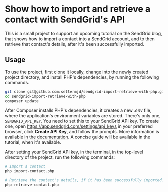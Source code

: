 # Show how to import and retrieve a contact with SendGrid's API

This is a small project to support an upcoming tutorial on the SendGrid blog, that shows how to import a contact into a SendGrid account, and to then retrieve that contact's details, after it's been successfully imported.

## Usage

To use the project, first clone it locally, change into the newly created project directory, and install PHP's dependencies, by running the following commands.

```bash
git clone git@github.com:settermjd/sendgrid-import-retrieve-with-php.git
cd sendgrid-import-retrieve-with-php
composer update
```

After Composer installs PHP's dependencies, it creates a new _.env_ file, where the application's environment variables are stored.
There's only one, `SENDGRID_API_KEY`. 
You need to set this to your SendGrid API key.
To create one, open https://app.sendgrid.com/settings/api_keys in your preferred browser, click **Create API Key**, and follow the prompts.
More information is available [in the documentation](https://docs.sendgrid.com/ui/account-and-settings/api-keys). 
A concise guide will be available in the tutorial, when it's available.

After setting your SendGrid API key, in the terminal, in the top-level directory of the project, run the following commands:

```bash
# Import a contact
php import-contact.php

# Retrieve the contact's details, if it has been successfully imported.
php retrieve-contact.php
```